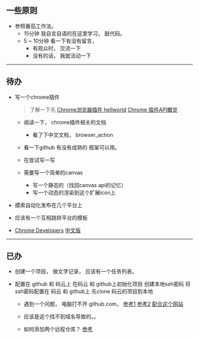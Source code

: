 ## 一些原则
 - 参照番茄工作法。 
    - 15分钟 我自言自语的在这里学习， 敲代码。
    - 5 ~ 10分钟 看一下有没有留言， 
       - 有观众时， 交流一下
       - 没有的话， 我就活动一下
---

## 待办
- 写一个chrome插件
  > 了解一下先
  [Chrome浏览器插件 hellworld](https://www.jianshu.com/p/51c650f98d9c)
  [Chrome 插件API概览](https://developer.chrome.com/extensions/api_index)

  - 阅读一下， chrome插件相关的文档
    - 看了下中文文档， browser_action
  - 看一下github 有没有成熟的 框架可以用。
  - 在尝试写一写

  - 需要写一个简单的canvas 
    - 写一个静态的（找回canvas api的记忆）
    - 写一个动态的渲染到这个扩展icon上

- 摸索自动化发布在几个平台上

- 应该有一个互相跳转平台的模板

- [Chrome Developers](https://developer.chrome.com/)
  [中文版](http://chrome.cenchy.com/)

---
## 已办
- 创建一个项目， 做文字记录，
应该有一个任务列表。

- 配置在 github 和 码云上
   在码云 和 github上初始化项目
   创建本地ssh密码
   将ssh密码配置在 码云 和 github上
   先clone 码云的项目到本地
   - 遇到一个问题， 电脑打不开 github.com， 
   [参考1](https://blog.csdn.net/qq_35572368/article/details/104564497)
   [参考2](https://blog.csdn.net/yangfan8805/article/details/81433689)
   [配合这个网站](https://www.ipaddress.com/)
   - 应该是这个找不到域名导致的。。

   - 如何添加两个远程仓库？ [参考](https://blog.csdn.net/gggg989898/article/details/108639631)

